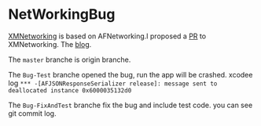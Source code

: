 # NetWorkingBug

[XMNetworking](https://github.com/kangzubin/XMNetworking) is based on AFNetworking.I proposed a [PR](https://github.com/kangzubin/XMNetworking/pull/58) to XMNetworking. The [blog](https://www.cnblogs.com/buerjj/p/14768065.html).

The `master` branche is origin branche.

The `Bug-Test` branche opened the bug, run the app will be crashed. xcodee log `*** -[AFJSONResponseSerializer release]: message sent to deallocated instance 0x6000035132d0`

The `Bug-FixAndTest` branche fix the bug and include test code. you can see git commit log.
